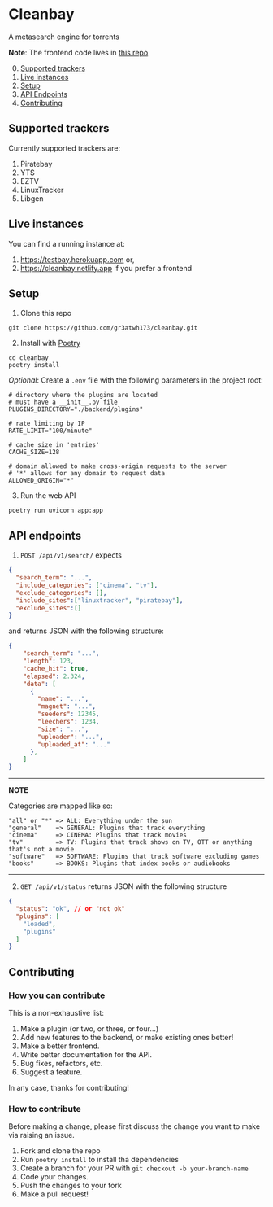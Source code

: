 # Cleanbay
A metasearch engine for torrents

**Note**: The frontend code lives in
[this repo](https://github.com/gr3atwh173/cleanbay-frontend)

0. [Supported trackers](#supported-trackers)
1. [Live instances](#live-instances)
2. [Setup](#setup)
3. [API Endpoints](#api-endpoints)
4. [Contributing](#contributing)

## Supported trackers
Currently supported trackers are:
1. Piratebay
2. YTS
3. EZTV
4. LinuxTracker
5. Libgen

## Live instances

You can find a running instance at:
1. https://testbay.herokuapp.com or,
2. https://cleanbay.netlify.app if you prefer a frontend

## Setup
1. Clone this repo
```
git clone https://github.com/gr3atwh173/cleanbay.git
```

2. Install with [Poetry](https://pypi.org/project/poetry/)
```
cd cleanbay
poetry install
```

*Optional*: Create a `.env` file with the following parameters in the project
root:
```
# directory where the plugins are located
# must have a __init__.py file
PLUGINS_DIRECTORY="./backend/plugins"

# rate limiting by IP
RATE_LIMIT="100/minute"

# cache size in 'entries'
CACHE_SIZE=128

# domain allowed to make cross-origin requests to the server
# '*' allows for any domain to request data
ALLOWED_ORIGIN="*"
```

3. Run the web API
```
poetry run uvicorn app:app
```

## API endpoints
1. `POST /api/v1/search/` expects
  ```json
  {
    "search_term": "...",
    "include_categories": ["cinema", "tv"],
    "exclude_categories": [],
    "include_sites":["linuxtracker", "piratebay"],
    "exclude_sites":[]
  }
  ```
  and returns JSON with the following structure:
  ```json
  {
      "search_term": "...",
      "length": 123,
      "cache_hit": true,
      "elapsed": 2.324,
      "data": [
        {
          "name": "...",
          "magnet": "...",
          "seeders": 12345,
          "leechers": 1234,
          "size": "...", 
          "uploader": "...",
          "uploaded_at": "..."
        },
      ]
  }
  ```
---
**NOTE**

Categories are mapped like so:
```
"all" or "*" => ALL: Everything under the sun
"general"    => GENERAL: Plugins that track everything
"cinema"     => CINEMA: Plugins that track movies
"tv"         => TV: Plugins that track shows on TV, OTT or anything that's not a movie
"software"   => SOFTWARE: Plugins that track software excluding games
"books"      => BOOKS: Plugins that index books or audiobooks
```
---

2. `GET /api/v1/status` returns JSON with the following structure
  ```json
  {
    "status": "ok", // or "not ok"
    "plugins": [
      "loaded",
      "plugins"
    ]
  }
  ```

## Contributing

### How you can contribute
This is a non-exhaustive list:
1. Make a plugin (or two, or three, or four...)
2. Add new features to the backend, or make existing ones better!
3. Make a better frontend.
4. Write better documentation for the API.
5. Bug fixes, refactors, etc.
6. Suggest a feature.

In any case, thanks for contributing!

### How to contribute
Before making a change, please first discuss the change you want to make via raising an issue.

1. Fork and clone the repo
2. Run `poetry install` to install tha dependencies
3. Create a branch for your PR with `git checkout -b your-branch-name`
4. Code your changes.
5. Push the changes to your fork
6. Make a pull request!
